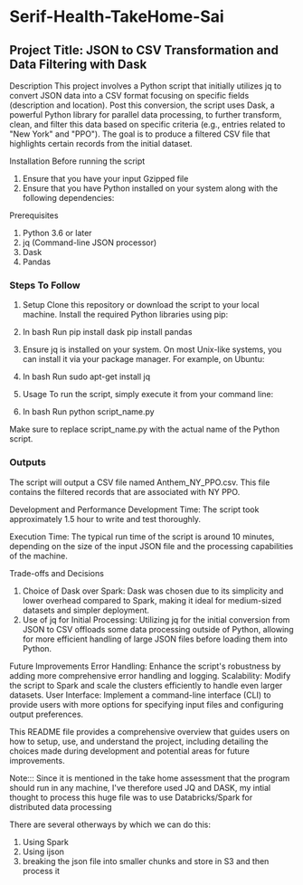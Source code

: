 # Serif-Health-TakeHome-Sai

## Project Title: JSON to CSV Transformation and Data Filtering with Dask

Description
This project involves a Python script that initially utilizes jq to convert JSON data into a CSV format focusing on specific fields (description and location). Post this conversion, the script uses Dask, a powerful Python library for parallel data processing, to further transform, clean, and filter this data based on specific criteria (e.g., entries related to "New York" and "PPO"). The goal is to produce a filtered CSV file that highlights certain records from the initial dataset.

Installation
Before running the script
1. Ensure that you have your input Gzipped file
2. Ensure that you have Python installed on your system along with the following dependencies:

Prerequisites
1. Python 3.6 or later
2. jq (Command-line JSON processor)
3. Dask
4. Pandas

### Steps To Follow

1. Setup
Clone this repository or download the script to your local machine.
Install the required Python libraries using pip:

2. In bash Run 
pip install dask 
pip install pandas

3. Ensure jq is installed on your system. On most Unix-like systems, you can install it via your package manager. For example, on Ubuntu:

4. In bash Run
sudo apt-get install jq

5. Usage
To run the script, simply execute it from your command line:

6. In bash Run
python script_name.py

Make sure to replace script_name.py with the actual name of the Python script.

### Outputs

The script will output a CSV file named Anthem_NY_PPO.csv. This file contains the filtered records that are associated with NY PPO.

Development and Performance
Development Time: The script took approximately 1.5 hour to write and test thoroughly.

Execution Time: The typical run time of the script is around 10 minutes, depending on the size of the input JSON file and the processing capabilities of the machine.

Trade-offs and Decisions
1. Choice of Dask over Spark: Dask was chosen due to its simplicity and lower overhead compared to Spark, making it ideal for medium-sized datasets and simpler deployment.
2. Use of jq for Initial Processing: Utilizing jq for the initial conversion from JSON to CSV offloads some data processing outside of Python, allowing for more efficient handling of large JSON files before loading them into Python.

Future Improvements
Error Handling: Enhance the script's robustness by adding more comprehensive error handling and logging.
Scalability: Modify the script to Spark and scale the clusters efficiently to handle even larger datasets.
User Interface: Implement a command-line interface (CLI) to provide users with more options for specifying input files and configuring output preferences.


This README file provides a comprehensive overview that guides users on how to setup, use, and understand the project, including detailing the choices made during development and potential areas for future improvements.


Note::: Since it is mentioned in the take home assessment that the program should run in any machine, I've therefore used JQ and DASK, my intial thought to process this huge file was to use Databricks/Spark for distributed data processing


There are several otherways by which we can do this:
1. Using Spark
2. Using ijson
3. breaking the json file into smaller chunks and store in S3 and then process it
